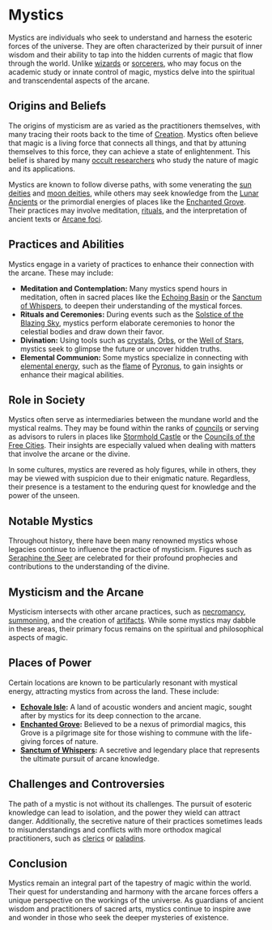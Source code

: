 # Mystics

Mystics are individuals who seek to understand and harness the esoteric forces of the universe. They are often characterized by their pursuit of inner wisdom and their ability to tap into the hidden currents of magic that flow through the world. Unlike [wizards](Wizards.md) or [sorcerers](Sorcerers.md), who may focus on the academic study or innate control of magic, mystics delve into the spiritual and transcendental aspects of the arcane.

## Origins and Beliefs

The origins of mysticism are as varied as the practitioners themselves, with many tracing their roots back to the time of [Creation](Creation.md). Mystics often believe that magic is a living force that connects all things, and that by attuning themselves to this force, they can achieve a state of enlightenment. This belief is shared by many [occult researchers](Occult%20Researchers.md) who study the nature of magic and its applications.

Mystics are known to follow diverse paths, with some venerating the [sun deities](Sun%20Deities.md) and [moon deities](Moon%20Deities.md), while others may seek knowledge from the [Lunar Ancients](Lunar%20Ancients.md) or the primordial energies of places like the [Enchanted Grove](Enchanted%20Grove.md). Their practices may involve meditation, [rituals](Rituals.md), and the interpretation of ancient texts or [Arcane foci](Arcane%20Foci.md).

## Practices and Abilities

Mystics engage in a variety of practices to enhance their connection with the arcane. These may include:

- **Meditation and Contemplation:** Many mystics spend hours in meditation, often in sacred places like the [Echoing Basin](Echoing%20Basin.md) or the [Sanctum of Whispers](Sanctum%20of%20Whispers.md), to deepen their understanding of the mystical forces.
- **Rituals and Ceremonies:** During events such as the [Solstice of the Blazing Sky](Solstice%20of%20the%20Blazing%20Sky.md), mystics perform elaborate ceremonies to honor the celestial bodies and draw down their favor.
- **Divination:** Using tools such as [crystals](Crystals.md), [Orbs](Orbs.md), or the [Well of Stars](Well%20of%20Stars.md), mystics seek to glimpse the future or uncover hidden truths.
- **Elemental Communion:** Some mystics specialize in connecting with [elemental energy](Elemental%20Energy.md), such as the [flame](Flame.md) of [Pyronus](Pyronus.md), to gain insights or enhance their magical abilities.

## Role in Society

Mystics often serve as intermediaries between the mundane world and the mystical realms. They may be found within the ranks of [councils](Councils.md) or serving as advisors to rulers in places like [Stormhold Castle](Stormhold%20Castle.md) or the [Councils of the Free Cities](Councils%20of%20the%20Free%20Cities.md). Their insights are especially valued when dealing with matters that involve the arcane or the divine.

In some cultures, mystics are revered as holy figures, while in others, they may be viewed with suspicion due to their enigmatic nature. Regardless, their presence is a testament to the enduring quest for knowledge and the power of the unseen.

## Notable Mystics

Throughout history, there have been many renowned mystics whose legacies continue to influence the practice of mysticism. Figures such as [Seraphine the Seer](Seraphine%20the%20Seer.md) are celebrated for their profound prophecies and contributions to the understanding of the divine.

## Mysticism and the Arcane

Mysticism intersects with other arcane practices, such as [necromancy](Necromancy.md), [summoning](Summoning.md), and the creation of [artifacts](Artifacts.md). While some mystics may dabble in these areas, their primary focus remains on the spiritual and philosophical aspects of magic.

## Places of Power

Certain locations are known to be particularly resonant with mystical energy, attracting mystics from across the land. These include:

- **[Echovale Isle](Echovale%20Isle.md):** A land of acoustic wonders and ancient magic, sought after by mystics for its deep connection to the arcane.
- **[Enchanted Grove](Enchanted%20Grove.md):** Believed to be a nexus of primordial magics, this Grove is a pilgrimage site for those wishing to commune with the life-giving forces of nature.
- **[Sanctum of Whispers](Sanctum%20of%20Whispers.md):** A secretive and legendary place that represents the ultimate pursuit of arcane knowledge.

## Challenges and Controversies

The path of a mystic is not without its challenges. The pursuit of esoteric knowledge can lead to isolation, and the power they wield can attract danger. Additionally, the secretive nature of their practices sometimes leads to misunderstandings and conflicts with more orthodox magical practitioners, such as [clerics](Clerics.md) or [paladins](Paladins.md).

## Conclusion

Mystics remain an integral part of the tapestry of magic within the world. Their quest for understanding and harmony with the arcane forces offers a unique perspective on the workings of the universe. As guardians of ancient wisdom and practitioners of sacred arts, mystics continue to inspire awe and wonder in those who seek the deeper mysteries of existence.